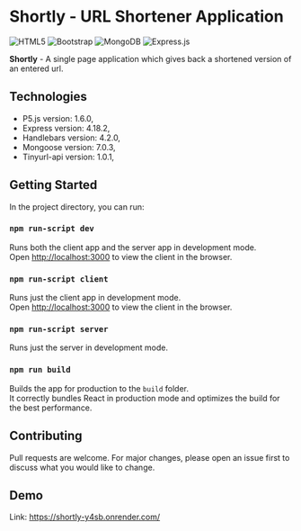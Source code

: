 # Shortly - URL Shortener Application

![HTML5](https://img.shields.io/badge/html5-%23E34F26.svg?style=for-the-badge&logo=html5&logoColor=white)
![Bootstrap](https://img.shields.io/badge/bootstrap-%23563D7C.svg?style=for-the-badge&logo=bootstrap&logoColor=white)
![MongoDB](https://img.shields.io/badge/MongoDB-%234ea94b.svg?style=for-the-badge&logo=mongodb&logoColor=white)
![Express.js](https://img.shields.io/badge/express.js-%23404d59.svg?style=for-the-badge&logo=express&logoColor=%2361DAFB)

**Shortly** - A single page application which gives back a shortened version of an entered url.

## Technologies

* P5.js version: 1.6.0,
* Express version: 4.18.2,
* Handlebars version: 4.2.0,
* Mongoose version: 7.0.3,
* Tinyurl-api version: 1.0.1,

## Getting Started

In the project directory, you can run:

### `npm run-script dev`

Runs both the client app and the server app in development mode.<br>
Open [http://localhost:3000](http://localhost:3000) to view the client in the browser.

### `npm run-script client`

Runs just the client app in development mode.<br>
Open [http://localhost:3000](http://localhost:3000) to view the client in the browser.


### `npm run-script server`

Runs just the server in development mode.<br>


### `npm run build`

Builds the app for production to the `build` folder.<br>
It correctly bundles React in production mode and optimizes the build for the best performance.

## Contributing

Pull requests are welcome. For major changes, please open an issue first
to discuss what you would like to change.

## Demo

Link: https://shortly-y4sb.onrender.com/
